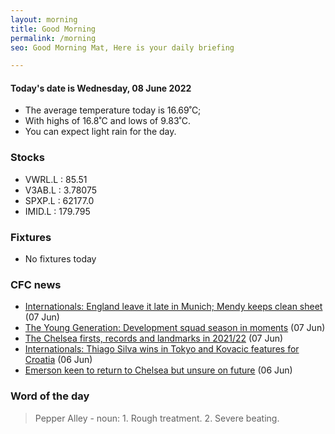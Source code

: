 ```yaml
---
layout: morning
title: Good Morning
permalink: /morning
seo: Good Morning Mat, Here is your daily briefing

---
```


<!-- weather_marker starts -->
#### Today's date is Wednesday, 08 June 2022

- The average temperature today is 16.69˚C;
- With highs of 16.8˚C and lows of 9.83˚C.
- You can expect light rain for the day.

<!-- weather_marker ends -->

### Stocks

<!-- stocks_marker starts -->

- VWRL.L : 85.51
- V3AB.L : 3.78075
- SPXP.L : 62177.0
- IMID.L : 179.795

<!-- stocks_marker ends -->

### Fixtures

<!-- sports_marker starts -->

- No fixtures today
<!-- sports_marker ends -->

### CFC news

<!-- cfc_marker starts -->
- [Internationals: England leave it late in Munich; Mendy keeps clean sheet](https://www.chelseafc.com/en/news/2022/06/07/internationals--england-leave-it-late-in-munich--mendy-keeps-cle) (07 Jun)
- [The Young Generation: Development squad season in moments](https://www.chelseafc.com/en/news/2022/06/07/the-young-generation--development-squad-season-in-moments) (07 Jun)
- [The Chelsea firsts, records and landmarks in 2021/22](https://www.chelseafc.com/en/news/2022/06/07/the-chelsea-firsts--records-and-landmarks-in-2021-22) (07 Jun)
- [Internationals: Thiago Silva wins in Tokyo and Kovacic features for Croatia](https://www.chelseafc.com/en/news/2022/06/06/internationals--thiago-silva-wins-in-tokyo-and-kovacic-features-) (06 Jun)
- [Emerson keen to return to Chelsea but unsure on future](https://www.chelseafc.com/en/news/2022/06/06/emerson-keen-to-return-to-chelsea-but-unsure-on-future-) (06 Jun)

<!-- cfc_marker ends -->

### Word of the day
<!-- word_marker starts -->

 > Pepper Alley - noun: 1. Rough treatment. 2. Severe beating.

<!-- word_marker ends -->
